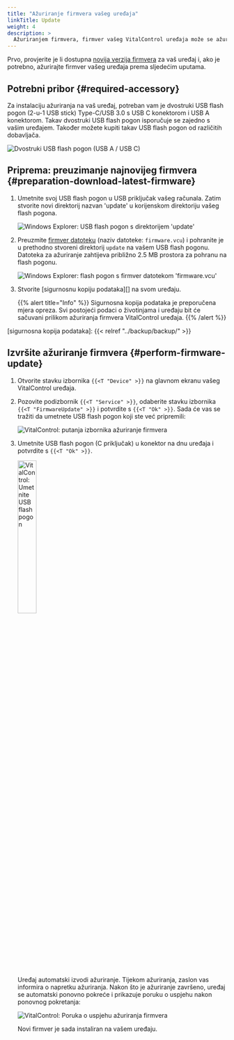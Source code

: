 ```yaml
---
title: "Ažuriranje firmvera vašeg uređaja"
linkTitle: Update
weight: 4
description: >
  Ažuriranjem firmvera, firmver vašeg VitalControl uređaja može se ažurirati na najnovije dostupne verzije.
---
```

Prvo, provjerite je li dostupna [novija verzija firmvera](../versions/) za vaš uređaj i, ako je potrebno, ažurirajte firmver vašeg uređaja prema sljedećim uputama.

## Potrebni pribor {#required-accessory}

Za instalaciju ažuriranja na vaš uređaj, potreban vam je dvostruki USB flash pogon (2-u-1 USB stick) Type-C/USB 3.0 s USB C konektorom i USB A konektorom. Takav dvostruki USB flash pogon isporučuje se zajedno s vašim uređajem. Također možete kupiti takav USB flash pogon od različitih dobavljača.

![Dvostruki USB flash pogon (USB A / USB C)](/images/firmware/update/usb-dual-stick.svg "Dvostruki USB flash pogon")

## Priprema: preuzimanje najnovijeg firmvera {#preparation-download-latest-firmware}

1. Umetnite svoj USB flash pogon u USB priključak vašeg računala. Zatim stvorite novi direktorij nazvan 'update' u korijenskom direktoriju vašeg flash pogona.

    ![Windows Explorer: USB flash pogon s direktorijem 'update'](../images/create-folder-update.png "USB flash pogon: direktorij 'update'")

1. Preuzmite [firmver datoteku](/download/firmware.vcu) (naziv datoteke: `firmware.vcu`) i pohranite je u prethodno stvoreni direktorij `update` na vašem USB flash pogonu. Datoteka za ažuriranje zahtijeva približno 2.5 MB prostora za pohranu na flash pogonu.

    ![Windows Explorer: flash pogon s firmver datotekom 'firmware.vcu'](../images/save-firmware-file.png "Flash pogon s firmver datotekom")

1. Stvorite [sigurnosnu kopiju podataka][] na svom uređaju.

    {{% alert title="Info" %}}
Sigurnosna kopija podataka je preporučena mjera opreza. Svi postojeći podaci o životinjama i uređaju bit će sačuvani prilikom ažuriranja firmvera VitalControl uređaja.
    {{% /alert %}}

[sigurnosna kopija podataka]: {{< relref "../backup/backup/" >}}

## Izvršite ažuriranje firmvera {#perform-firmware-update}

1. Otvorite stavku izbornika `{{<T "Device" >}}` na glavnom ekranu vašeg VitalControl uređaja.


1. Pozovite podizbornik `{{<T "Service" >}}`, odaberite stavku izbornika `{{<T "FirmwareUpdate" >}}` i potvrdite s `{{<T "Ok" >}}`. Sada će vas se tražiti da umetnete USB flash pogon koji ste već pripremili:

    ![VitalControl: putanja izbornika ažuriranje firmvera](../images/firmware-update.png "Ažuriranje firmvera")

1. Umetnite USB flash pogon (C priključak) u konektor na dnu uređaja i potvrdite s `{{<T "Ok" >}}`.

    <img src="/images/firmware/update/plug-in-dual-usb-stick.svg" alt="VitalControl: Umetnite USB flash pogon" title="Umetnite USB flash pogon" width="30%" />

    Uređaj automatski izvodi ažuriranje. Tijekom ažuriranja, zaslon vas informira o napretku ažuriranja. Nakon što je ažuriranje završeno, uređaj se automatski ponovno pokreće i prikazuje poruku o uspjehu nakon ponovnog pokretanja:

   ![VitalControl: Poruka o uspjehu ažuriranja firmvera](../images/update-success.png "Uspješno ažuriranje firmvera")

   Novi firmver je sada instaliran na vašem uređaju.

